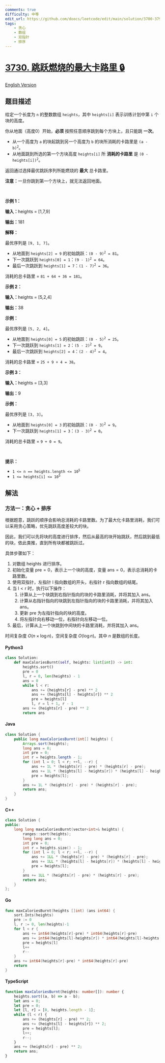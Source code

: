 ```yaml
---
comments: true
difficulty: 中等
edit_url: https://github.com/doocs/leetcode/edit/main/solution/3700-3799/3730.Maximum%20Calories%20Burnt%20from%20Jumps/README.md
tags:
    - 贪心
    - 数组
    - 双指针
    - 排序
---
```


<!-- problem:start -->

# [3730. 跳跃燃烧的最大卡路里 🔒](https://leetcode.cn/problems/maximum-calories-burnt-from-jumps)

[English Version](/solution/3700-3799/3730.Maximum%20Calories%20Burnt%20from%20Jumps/README_EN.md)

## 题目描述

<!-- description:start -->

<p>给定一个长度为&nbsp;<code>n</code>&nbsp;的整数数组&nbsp;<code>heights</code>，其中&nbsp;<code>heights[i]</code>&nbsp;表示训练计划中第&nbsp;<code>i</code>&nbsp;个块的高度。</p>

<p>你从地面（高度0）开始，<strong>必须</strong> 按照任意顺序跳到每个方块上，且只能跳 <strong>一次</strong>。</p>

<ul>
	<li>从一个高度为&nbsp;<code>a</code> 的块起跳到另一个高度为&nbsp;<code>b</code>&nbsp;的块所消耗的卡路里是&nbsp;<code>(a - b)<sup>2</sup></code>。</li>
	<li>从地面跳到所选的第一个方块高度 <code>heights[i]</code> 所 <strong>消耗的卡路里</strong> 是 <code>(0 - heights[i])<sup>2</sup></code>。</li>
</ul>

<p>返回通过选择最优跳跃序列所能燃烧的 <strong>最大</strong> 总卡路里。</p>

<p><strong>注意：</strong>一旦你跳到第一个方块上，就无法返回地面。</p>

<p>&nbsp;</p>

<p><strong class="example">示例 1：</strong></p>

<div class="example-block">
<p><strong>输入：</strong><span class="example-io">heights = [1,7,9]</span></p>

<p><span class="example-io"><b>输出：</b>181</span></p>

<p><b>解释：</b></p>

<p>最优序列是&nbsp;<code>[9, 1, 7]</code>。</p>

<ul>
	<li>从地面到 <code>heights[2] = 9</code>&nbsp;的初始跳跃：<code>(0 - 9)<sup>2</sup> = 81</code>。</li>
	<li>下一次跳跃到&nbsp;<code>heights[0] = 1</code>：<code>(9 - 1)<sup>2</sup> = 64</code>。</li>
	<li>最后一次跳跃到&nbsp;<code>heights[1] = 7</code>：<code>(1 - 7)<sup>2</sup> = 36</code>。</li>
</ul>

<p>消耗的总卡路里&nbsp;= <code>81 + 64 + 36 = 181</code>。</p>
</div>

<p><strong class="example">示例 2：</strong></p>

<div class="example-block">
<p><span class="example-io"><b>输入：</b>heights = [5,2,4]</span></p>

<p><strong>输出：</strong><span class="example-io">38</span></p>

<p><strong>示例：</strong></p>

<p>最优序列是&nbsp;<code>[5, 2, 4]</code>。</p>

<ul>
	<li>从地面到 <code>heights[0] = 5</code>&nbsp;的初始跳跃：<code>(0 - 5)<sup>2</sup> = 25</code>。</li>
	<li>下一次跳跃到&nbsp;<code>heights[1] = 2</code>：<code>(5 - 2)<sup>2</sup> = 9</code>。</li>
	<li>最后一次跳跃到&nbsp;<code>heights[2] = 4</code>：<code>(2 - 4)<sup>2</sup> = 4</code>。</li>
</ul>

<p>消耗的总卡路里 = <code>25 + 9 + 4 = 38</code>。</p>
</div>

<p><strong class="example">示例 3：</strong></p>

<div class="example-block">
<p><span class="example-io"><b>输入：</b>heights = [3,3]</span></p>

<p><span class="example-io"><b>输出：</b>9</span></p>

<p><b>示例：</b></p>

<p>最优序列是&nbsp;<code>[3, 3]</code>。</p>

<ul>
	<li>从地面到 <code>heights[0] = 3</code>&nbsp;的初始跳跃：<code>(0 - 3)<sup>2</sup> = 9</code>。</li>
	<li>下一次跳跃到&nbsp;<code>heights[1] = 3</code>：<code>(3 - 3)<sup>2</sup> = 0</code>。</li>
</ul>

<p>消耗的总卡路里 = <code>9 + 0 = 9</code>。</p>
</div>

<p>&nbsp;</p>

<p><strong>提示：</strong></p>

<ul>
	<li><code>1 &lt;= n == heights.length &lt;= 10<sup>5</sup></code></li>
	<li><code>1 &lt;= heights[i] &lt;= 10<sup>5</sup></code></li>
</ul>

<!-- description:end -->

## 解法

<!-- solution:start -->

### 方法一：贪心 + 排序

根据题意，跳跃的顺序会影响总消耗的卡路里数。为了最大化卡路里消耗，我们可以采用贪心策略，优先跳跃高度差较大的块。

因此，我们可以先将块的高度进行排序，然后从最高的块开始跳跃，然后跳到最低的块，依此类推，直到所有块都被跳跃过。

具体步骤如下：

1. 对数组 $\text{heights}$ 进行排序。
1. 初始化变量 $\text{pre} = 0$，表示上一个块的高度，变量 $\text{ans} = 0$，表示总消耗的卡路里数。
1. 使用双指针，左指针 $\text{l}$ 指向数组的开头，右指针 $\text{r}$ 指向数组的结尾。
1. 当 $\text{l} < \text{r}$ 时，执行以下操作：
    1. 计算从上一个块跳到右指针指向的块的卡路里消耗，并将其加入 $\text{ans}$。
    1. 计算从右指针指向的块跳到左指针指向的块的卡路里消耗，并将其加入 $\text{ans}$。
    1. 更新 $\text{pre}$ 为左指针指向的块的高度。
    1. 将左指针向右移动一位，右指针向左移动一位。
1. 最后，计算从上一个块跳到中间块的卡路里消耗，并将其加入 $\text{ans}$。

时间复杂度 $O(n \times \log n)$，空间复杂度 $O(\log n)$。其中 $n$ 是数组的长度。

<!-- tabs:start -->

#### Python3

```python
class Solution:
    def maxCaloriesBurnt(self, heights: list[int]) -> int:
        heights.sort()
        pre = 0
        l, r = 0, len(heights) - 1
        ans = 0
        while l < r:
            ans += (heights[r] - pre) ** 2
            ans += (heights[l] - heights[r]) ** 2
            pre = heights[l]
            l, r = l + 1, r - 1
        ans += (heights[r] - pre) ** 2
        return ans
```

#### Java

```java
class Solution {
    public long maxCaloriesBurnt(int[] heights) {
        Arrays.sort(heights);
        long ans = 0;
        int pre = 0;
        int r = heights.length - 1;
        for (int l = 0; l < r; ++l, --r) {
            ans += 1L * (heights[r] - pre) * (heights[r] - pre);
            ans += 1L * (heights[l] - heights[r]) * (heights[l] - heights[r]);
            pre = heights[l];
        }
        ans += 1L * (heights[r] - pre) * (heights[r] - pre);
        return ans;
    }
}
```

#### C++

```cpp
class Solution {
public:
    long long maxCaloriesBurnt(vector<int>& heights) {
        ranges::sort(heights);
        long long ans = 0;
        int pre = 0;
        int r = heights.size() - 1;
        for (int l = 0; l < r; ++l, --r) {
            ans += 1LL * (heights[r] - pre) * (heights[r] - pre);
            ans += 1LL * (heights[l] - heights[r]) * (heights[l] - heights[r]);
            pre = heights[l];
        }
        ans += 1LL * (heights[r] - pre) * (heights[r] - pre);
        return ans;
    }
};
```

#### Go

```go
func maxCaloriesBurnt(heights []int) (ans int64) {
	sort.Ints(heights)
	pre := 0
	l, r := 0, len(heights)-1
	for l < r {
		ans += int64(heights[r]-pre) * int64(heights[r]-pre)
		ans += int64(heights[l]-heights[r]) * int64(heights[l]-heights[r])
		pre = heights[l]
		l++
		r--
	}
	ans += int64(heights[r]-pre) * int64(heights[r]-pre)
	return
}
```

#### TypeScript

```ts
function maxCaloriesBurnt(heights: number[]): number {
    heights.sort((a, b) => a - b);
    let ans = 0;
    let pre = 0;
    let [l, r] = [0, heights.length - 1];
    while (l < r) {
        ans += (heights[r] - pre) ** 2;
        ans += (heights[l] - heights[r]) ** 2;
        pre = heights[l];
        l++;
        r--;
    }
    ans += (heights[r] - pre) ** 2;
    return ans;
}
```

<!-- tabs:end -->

<!-- solution:end -->

<!-- problem:end -->
